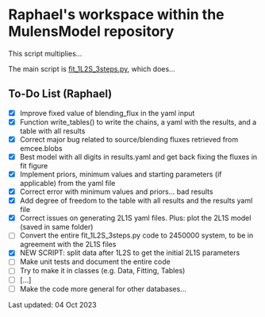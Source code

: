 # Raphael's workspace within the MulensModel repository 

This script multiplies...

The main script is [fit_1L2S_3steps.py](https://github.com/rapoliveira/MulensModel/blob/master/exploring_MulensModel/fit_1L2S_3steps.py), which does...

<!-- - Give other references or details from the ESO proposal? -->

<!-- ## Instructions to run the script

If the Python libraries astropy, matplotlib, numpy and scipy are installed, a single command do the entire analysis and produces the two outputs:
```
python3 multiply_integrate_spectra_tcurves.py
```

Other transmission curves and spectra can be adopted, as the functions are general and a 1d-interpolation is applied to account for the different grids in wavelength.
New transmission curves should be added to the [transm_curves/](https://github.com/rapoliveira/ESO_prop_extinction/tree/master/transm_curves) folder, with the first two columns containing the wavelength and efficiency.
New stellar spectra in fits format should be added to the [spectra/](https://github.com/rapoliveira/ESO_prop_extinction/tree/master/spectra) folder and listed in the file spectra_coords.txt. The spectra should contain at least two columns named as WAVE and FLUX, as well as the X-Shooter spectra.

It is possible to compute JHKs magnitudes of the stellar spectra using the transmission curves from HAWK-I or 2MASS ([Skrutskie et al. 2006](https://ui.adsabs.harvard.edu/abs/2006AJ....131.1163S/abstract)), to be compared with values from Simbad or VVV. To do that for each of the JHKs filters, edit line 182 and uncomment line 265 of the main code, and print the array JHKmag to the terminal. -->

## To-Do List (Raphael)
<!-- - *old: I will also review the code one last time and improve the derivation of JHKs mags.* -->
<!-- - URGENT: Deal with more than one spectrum for the same star (weighted average) ->> Only duplicated spectra working so far. -->
- [X] Improve fixed value of blending_flux in the yaml input
- [X] Function write_tables() to write the chains, a yaml with the results, and a table with all results
- [X] Correct major bug related to source/blending fluxes retrieved from emcee.blobs
- [X] Best model with all digits in results.yaml and get back fixing the fluxes in fit figure
- [X] Implement priors, minimum values and starting parameters (if applicable) from the yaml file
- [X] Correct error with minimum values and priors... bad results
- [X] Add degree of freedom to the table with all results and the results yaml file
- [X] Correct issues on generating 2L1S yaml files. Plus: plot the 2L1S model (saved in same folder)
- [ ] Convert the entire fit_1L2S_3steps.py code to 2450000 system, to be in agreement with the 2L1S files
- [X] NEW SCRIPT: split data after 1L2S to get the initial 2L1S parameters
- [ ] Make unit tests and document the entire code
- [ ] Try to make it in classes (e.g. Data, Fitting, Tables)
- [ ] [...]
- [ ] Make the code more general for other databases...

Last updated: 04 Oct 2023
